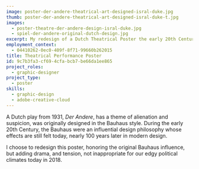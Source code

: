 ```yaml
---
image: poster-der-andere-theatrical-art-designed-isral-duke.jpg
thumb: poster-der-andere-theatrical-art-designed-isral-duke-t.jpg
images:
  - poster-theatre-der-andere-design-isral-duke.jpg
  - spiel-der-andere-original-dutch-design.jpg
excerpt: My redesign of a Dutch Theatrical Poster the early 20th Century.
employment_context:
  - 04410262-0ec0-409f-8f71-99660b262015
title: Theatrical Performance Poster
id: 9c7b3fa3-cf69-4cfa-bcb7-be66da1ee865
project_roles:
  - graphic-designer
project_type:
  - poster
skills:
  - graphic-design
  - adobe-creative-cloud
---
```

<p>A Dutch play from 1931, <em>Der Andere</em>, has a theme of alienation and suspicion, was originally designed in the Bauhaus style. During the early 20th Century, the Bauhaus were an influential design philosophy whose effects are still felt today, nearly 100 years later in modern design.
</p>
<p>I choose to redesign this poster, honoring the original Bauhaus influence, but adding drama, and tension, not inappropriate for our edgy political climates today in 2018.
</p>